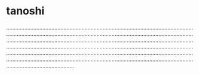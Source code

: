 # tanoshi
.....................................................................................................................................................................................................................................................................................................................................................................................................................................................................................................................................................................................................................................................................................................................................................................................................................